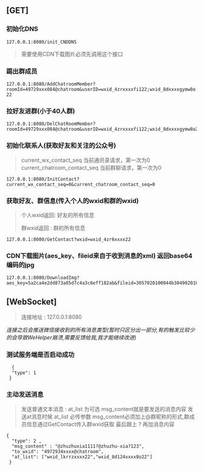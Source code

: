 ## [GET]
### 初始化DNS  
```
127.0.0.1:8080/init_CNDDNS
```
> 需要使用CDN下载图片必须先调用这个接口

### 踢出群成员 
``
127.0.0.1:8080/AddChatroomMember?roomId=49729xxx084@chatroom&userID=wxid_4zrxxxxfi122;wxid_8dxxxxgymw8o22
``

### 拉好友进群(小于40人群)
```
127.0.0.1:8080/DelChatRoomMember?roomId=49729xxx084@chatroom&userID=wxid_4zrxxxxfi122;wxid_8dxxxxgymw8o22
```

### 初始化联系人(获取好友和关注的公众号)
>current_wx_contact_seq 当前通讯录请求，第一次为0
>current_chatroom_contact_seq 当前群聊请求，第一次为0
```
127.0.0.1:8080/InitContact?current_wx_contact_seq=0&current_chatroom_contact_seq=0
```

### 获取好友、群信息(传入个人的wxid和群的wxid)
> 个人wxid返回: 好友的所有信息
> 
> 群wxid返回  : 群的所有信息
```
127.0.0.1:8080/GetContact?wxid=wxid_4zr6xxxx22
```



### CDN下载图片(aes_key、fileid来自于收到消息的xml) 返回base64编码的jpg
```
127.0.0.1:8080/DownloadImg?aes_key=5a2ca4e2dd873a85d7c4a3c6eff182ab&fileid=3057020100044b30490201000204c33e1a1b02032f501e02046b845ad3020464b13a0c042432333033663564652d393239642d346335382d626462392d326339613264363261623930020401150a020201000405004c54a200
```

## [WebSocket]
> 连接地址 : 127.0.0.1:8080

_连接之后会推送微信接收到的所有消息类型(暂时只区分出一部分,有的触发比较少的会导致WeHelper崩溃,需要反馈给我,我才能继续改进)_

### 测试服务端是否启动成功
```
  {
  "type": 1
 }
 ```
### 主动发送消息
> 发送普通文本消息 : at_list 为可选 msg_content就是要发送的消息内容
> 发送at消息时候 at_list 必传参数 msg_content必须加上@群昵称的形式,群成员信息通过GetContact传入群wxid获取 最后跟上 ? 再加消息内容
```  
{
  "type": 2 ,
  "msg_content" : "@zhuzhuxia1111?@zhuzhu-xia?123",
  "to_wxid": "4972934xxxx@chatroom",
  "at_list": ["wxid_lkrrzxxxx22","wxid_8d124xxxx8o22"]
 }
```
